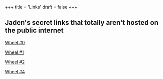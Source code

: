 
+++
title = 'Links'
draft = false
+++

## Jaden's secret links that totally aren't hosted on the public internet

[Wheel #0](https://wheelofnames.com/bpf-vhw)

[Wheel #1](https://wheelofnames.com/yn5-ug3)

[Wheel #2](https://wheelofnames.com/p2v-mwg)

[Wheel #4](https://wheelofnames.com/c6s-tb4)


